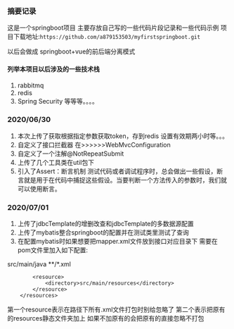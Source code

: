 ### 摘要记录

这是一个springboot项目
主要存放自己写的一些代码片段记录和一些代码示例
项目下载地址:`https://github.com/a879153503/myfirstspringboot.git`

以后会做成
springboot+vue的前后端分离模式

#### 列举本项目以后涉及的一些技术栈

1. rabbitmq
2. redis
3. Spring Security
等等等。。。。


### 2020/06/30
1. 本次上传了获取根据指定参数获取token，存到redis 设置有效期两小时等。。。
2. 自定义了接口拦截器 在>>>>>>WebMvcConfiguration
3. 自定义了一个注解@NotRepeatSubmit
4. 上传了几个工具类在util包下
5. 引入了Assert：断言机制
测试代码或者调试程序时，总会做出一些假设，断言就是用于在代码中捕捉这些假设。当要判断一个方法传入的参数时，我们就可以使用断言。


### 2020/07/01
1. 上传了jdbcTemplate的增删改查和jdbcTemplate的多数据源配置
2. 上传了mybatis整合springboot的配置并在测试类里测试了查询
3. 在配置mybatis时如果想要把mapper.xml文件放到接口对应目录下
需要在pom文件里加入如下配置:
<resources>
            <resource>
                <directory>src/main/java</directory>
                <includes>
                    <include>**/*.xml</include>
                </includes>
            </resource>

            <resource>
                <directory>src/main/resources</directory>
            </resource>
        </resources>

第一个resource表示在路径下所有.xml文件打包时别给忽略了
第二个表示把原有的resources静态文件夹加上 如果不加原有的会把原有的直接忽略不打包